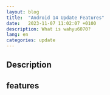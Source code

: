 ```yaml
---
layout: blog
title:  "Android 14 Update Features"
date:   2023-11-07 11:02:07 +0100
description: What is wahyu6070?
lang: en
categories: update
---
```


## Description


## features
